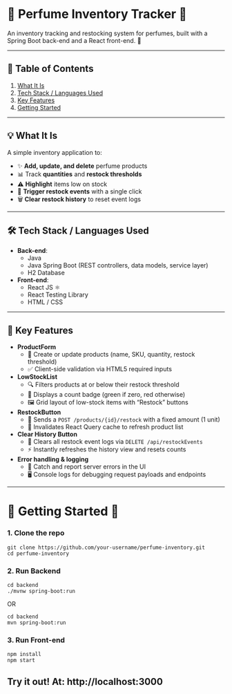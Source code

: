 # 🌸 Perfume Inventory Tracker 🌸

An inventory tracking and restocking system for perfumes, built with a Spring Boot back-end and a React front-end. 🚀

---

## 📑 Table of Contents

1. [What It Is](#what-it-is)  
2. [Tech Stack / Languages Used](#tech-stack--languages-used)  
3. [Key Features](#key-features)  
4. [Getting Started](#getting-started)  

---

## 💡 What It Is

A simple inventory application to:

- ✨ **Add, update, and delete** perfume products  
- 📊 Track **quantities** and **restock thresholds**  
- ⚠️ **Highlight** items low on stock  
- 🔄 **Trigger restock events** with a single click  
- 🗑️ **Clear restock history** to reset event logs

---

## 🛠️ Tech Stack / Languages Used

- **Back-end**:  
  - Java 
  - Java Spring Boot (REST controllers, data models, service layer)
  - H2 Database
- **Front-end**:  
  - React JS ⚛
  - React Testing Library  
  - HTML / CSS 

---

## 🚀 Key Features

- **ProductForm**  
  - 📝 Create or update products (name, SKU, quantity, restock threshold)  
  - ✅ Client-side validation via HTML5 required inputs  
- **LowStockList**  
  - 🔍 Filters products at or below their restock threshold  
  - 🎫 Displays a count badge (green if zero, red otherwise)  
  - 🖼️ Grid layout of low-stock items with “Restock” buttons  
- **RestockButton**  
  - 📩 Sends a `POST /products/{id}/restock` with a fixed amount (1 unit)  
  - 🔄 Invalidates React Query cache to refresh product list  
- **Clear History Button**  
  - 🧹 Clears all restock event logs via `DELETE /api/restockEvents`  
  - ⚡ Instantly refreshes the history view and resets counts  
- **Error handling & logging**  
  - 🚨 Catch and report server errors in the UI  
  - 🖥️ Console logs for debugging request payloads and endpoints  

---

# 🏁 Getting Started 🏁

### 1. Clone the repo
```
git clone https://github.com/your-username/perfume-inventory.git
cd perfume-inventory
```
### 2. Run Backend
```
cd backend
./mvnw spring-boot:run
```
OR
``` 
cd backend
mvn spring-boot:run
```
### 3. Run Front-end
```cd ../frontend
npm install
npm start  
```
## Try it out! At: http://localhost:3000
